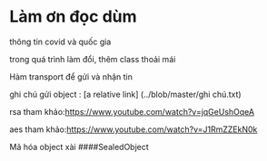 # Làm ơn đọc dùm
thông tin covid và quốc gia

trong quá trình làm đổi, thêm class thoải mái

Hàm transport để gửi và nhận tin

ghi chú gửi object : [a relative link] (../blob/master/ghi chú.txt)

rsa tham khảo:https://www.youtube.com/watch?v=jqGeUshOqeA

aes tham khảo:https://www.youtube.com/watch?v=J1RmZZEkN0k

Mã hóa object xài ####SealedObject
